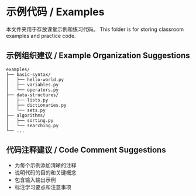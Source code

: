 # 示例代码 / Examples

本文件夹用于存放课堂示例和练习代码。
This folder is for storing classroom examples and practice code.

## 示例组织建议 / Example Organization Suggestions

```
examples/
├── basic-syntax/
│   ├── hello-world.py
│   ├── variables.py
│   └── operators.py
├── data-structures/
│   ├── lists.py
│   ├── dictionaries.py
│   └── sets.py
├── algorithms/
│   ├── sorting.py
│   └── searching.py
└── ...
```

## 代码注释建议 / Code Comment Suggestions

- 为每个示例添加清晰的注释
- 说明代码的目的和关键概念
- 包含输入输出示例
- 标注学习要点和注意事项